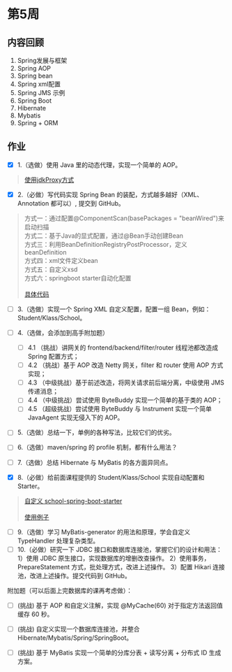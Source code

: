 # 第5周

## 内容回顾
1. Spring发展与框架
2. Spring AOP
3. Spring bean
4. Spring xml配置
5. Spring JMS 示例
6. Spring Boot
7. Hibernate
8. Mybatis
9. Spring + ORM


## 作业
- [x] 1.（选做）使用 Java 里的动态代理，实现一个简单的 AOP。
> [使用jdkProxy方式](https://github.com/cleverUtd/JavaCource/tree/main/week05/src/main/java/proxy/jdkProxy)
- [x] 2.（必做）写代码实现 Spring Bean 的装配，方式越多越好（XML、Annotation 都可以）, 提交到 GitHub。
> 方式一：通过配置@ComponentScan(basePackages = "beanWired")来启动扫描 </br>
方式二：基于Java的显式配置，通过@Bean手动创建Bean </br>
方式三：利用BeanDefinitionRegistryPostProcessor，定义beanDefinition </br>
方式四：xml文件定义bean </br>
方式五：自定义xsd </br>
方式六：springboot starter自动化配置 </br></br>
[具体代码](https://github.com/cleverUtd/JavaCource/tree/main/week05/src/main/java/beanWired)

- [ ] 3.（选做）实现一个 Spring XML 自定义配置，配置一组 Bean，例如：Student/Klass/School。

- [ ] 4.（选做，会添加到高手附加题）
  - [ ] 4.1 （挑战）讲网关的 frontend/backend/filter/router 线程池都改造成 Spring 配置方式；
  - [ ] 4.2 （挑战）基于 AOP 改造 Netty 网关，filter 和 router 使用 AOP 方式实现；
  - [ ] 4.3 （中级挑战）基于前述改造，将网关请求前后端分离，中级使用 JMS 传递消息；
  - [ ] 4.4 （中级挑战）尝试使用 ByteBuddy 实现一个简单的基于类的 AOP；
  - [ ] 4.5 （超级挑战）尝试使用 ByteBuddy 与 Instrument 实现一个简单 JavaAgent 实现无侵入下的 AOP。

- [ ] 5.（选做）总结一下，单例的各种写法，比较它们的优劣。
- [ ] 6.（选做）maven/spring 的 profile 机制，都有什么用法？
- [ ] 7.（选做）总结 Hibernate 与 MyBatis 的各方面异同点。
- [x] 8.（必做）给前面课程提供的 Student/Klass/School 实现自动配置和 Starter。 
> [自定义 school-spring-boot-starter](https://github.com/cleverUtd/JavaCource/tree/main/school-spring-boot-starter) </br></br>
[使用例子](https://github.com/cleverUtd/JavaCource/tree/main/week05/src/main/java/starter)
- [ ] 9.（选做）学习 MyBatis-generator 的用法和原理，学会自定义 TypeHandler 处理复杂类型。
- [ ] 10.（必做）研究一下 JDBC 接口和数据库连接池，掌握它们的设计和用法：
          1）使用 JDBC 原生接口，实现数据库的增删改查操作。
          2）使用事务，PrepareStatement 方式，批处理方式，改进上述操作。
          3）配置 Hikari 连接池，改进上述操作。提交代码到 GitHub。

附加题（可以后面上完数据库的课再考虑做）：
- [ ] (挑战) 基于 AOP 和自定义注解，实现 @MyCache(60) 对于指定方法返回值缓存 60 秒。
- [ ] (挑战) 自定义实现一个数据库连接池，并整合 Hibernate/Mybatis/Spring/SpringBoot。
- [ ] (挑战) 基于 MyBatis 实现一个简单的分库分表 + 读写分离 + 分布式 ID 生成方案。

